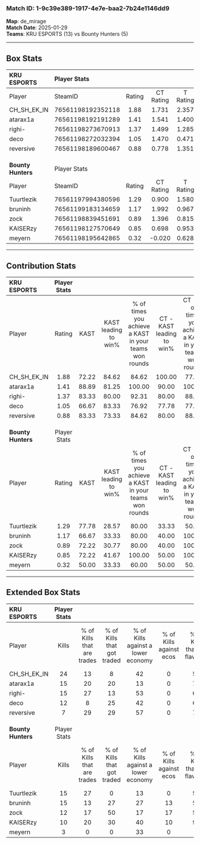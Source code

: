 ### Match ID: 1-9c39e389-1917-4e7e-baa2-7b24e1146dd9  
**Map**: de_mirage  
**Match Date**: 2025-01-29  
**Teams**: KRU ESPORTS (13) vs Bounty Hunters (5)  

---  

## Box Stats  

| **KRU ESPORTS**    | Player Stats      |        |           |          |       |       |       |         |        |      |     |
| :- | :- | :-: | :-: | :-: | :-: | :-: | :-: | :-: | :-: | :-: | :-: |
| Player             | SteamID           | Rating | CT Rating | T Rating | KAST  |  ADR  | Kills | Assists | Deaths | K/D  | HS% |
| CH_SH_EK_IN        | 76561198192352118 |  1.88  |   1.731   |  2.357   | 72.22 | 127.4 |  24   |    5    |   10   | 2.40 | 37  |
| atarax1a           | 76561198192191289 |  1.41  |   1.541   |  1.400   | 88.89 | 86.9  |  15   |    4    |   11   | 1.36 | 26  |
| righi-             | 76561198273670913 |  1.37  |   1.499   |  1.285   | 83.33 | 78.4  |  15   |    4    |   10   | 1.50 | 60  |
| deco               | 76561198272032394 |  1.05  |   1.470   |  0.471   | 66.67 | 89.6  |  12   |    9    |   14   | 0.86 | 41  |
| reversive          | 76561198189600467 |  0.88  |   0.778   |  1.351   | 83.33 | 51.3  |   7   |    6    |   11   | 0.64 | 42  |
|                    |                   |        |           |          |       |       |       |         |        |      |     |
|                    |                   |        |           |          |       |       |       |         |        |      |     |
|                    |                   |        |           |          |       |       |       |         |        |      |     |
| **Bounty Hunters** | Player Stats      |        |           |          |       |       |       |         |        |      |     |
| Player             | SteamID           | Rating | CT Rating | T Rating | KAST  |  ADR  | Kills | Assists | Deaths | K/D  | HS% |
| Tuurtlezik         | 76561197994380596 |  1.29  |   0.900   |  1.580   | 77.78 | 94.3  |  15   |    5    |   13   | 1.15 | 60  |
| bruninh            | 76561199183134659 |  1.17  |   1.992   |  0.967   | 66.67 | 95.4  |  15   |    2    |   14   | 1.07 | 66  |
| zock               | 76561198839451691 |  0.89  |   1.396   |  0.815   | 72.22 | 67.6  |  12   |    2    |   17   | 0.71 | 58  |
| KAISERzy           | 76561198127570649 |  0.85  |   0.698   |  0.953   | 72.22 | 74.2  |  10   |    3    |   16   | 0.63 | 20  |
| meyern             | 76561198195642865 |  0.32  |  -0.020   |  0.628   | 50.00 | 45.3  |   3   |    4    |   14   | 0.21 | 33  |
---  

## Contribution Stats  

| **KRU ESPORTS**    | Player Stats |       |                      |                                                        |                           |                                                             |                          |                                                            |
| :- | :-: | :-: | :-: | :-: | :-: | :-: | :-: | :-: |
| Player             |    Rating    | KAST  | KAST leading to win% | % of times you achieve a KAST in your teams won rounds | CT - KAST leading to win% | CT - % of times you achieve a KAST in your teams won rounds | T - KAST leading to win% | T - % of times you achieve a KAST in your teams won rounds |
| CH_SH_EK_IN        |     1.88     | 72.22 |        84.62         |                         84.62                          |          100.00           |                            77.78                            |          66.67           |                           100.00                           |
| atarax1a           |     1.41     | 88.89 |        81.25         |                         100.00                         |           90.00           |                           100.00                            |          66.67           |                           100.00                           |
| righi-             |     1.37     | 83.33 |        80.00         |                         92.31                          |           80.00           |                            88.89                            |          80.00           |                           100.00                           |
| deco               |     1.05     | 66.67 |        83.33         |                         76.92                          |           77.78           |                            77.78                            |          100.00          |                           75.00                            |
| reversive          |     0.88     | 83.33 |        73.33         |                         84.62                          |           80.00           |                            88.89                            |          60.00           |                           75.00                            |
|                    |              |       |                      |                                                        |                           |                                                             |                          |                                                            |
|                    |              |       |                      |                                                        |                           |                                                             |                          |                                                            |
|                    |              |       |                      |                                                        |                           |                                                             |                          |                                                            |
| **Bounty Hunters** | Player Stats |       |                      |                                                        |                           |                                                             |                          |                                                            |
| Player             |    Rating    | KAST  | KAST leading to win% | % of times you achieve a KAST in your teams won rounds | CT - KAST leading to win% | CT - % of times you achieve a KAST in your teams won rounds | T - KAST leading to win% | T - % of times you achieve a KAST in your teams won rounds |
| Tuurtlezik         |     1.29     | 77.78 |        28.57         |                         80.00                          |           33.33           |                            50.00                            |          27.27           |                           100.00                           |
| bruninh            |     1.17     | 66.67 |        33.33         |                         80.00                          |           40.00           |                           100.00                            |          28.57           |                           66.67                            |
| zock               |     0.89     | 72.22 |        30.77         |                         80.00                          |           40.00           |                           100.00                            |          25.00           |                           66.67                            |
| KAISERzy           |     0.85     | 72.22 |        41.67         |                         100.00                         |           50.00           |                           100.00                            |          37.50           |                           100.00                           |
| meyern             |     0.32     | 50.00 |        33.33         |                         60.00                          |           50.00           |                            50.00                            |          28.57           |                           66.67                            |
---  

## Extended Box Stats  

| **KRU ESPORTS**    | Player Stats |                            |                            |                                    |                         |                              |                                 |        |                             |                                     |                          |                               |                            |
| :- | :-: | :-: | :-: | :-: | :-: | :-: | :-: | :-: | :-: | :-: | :-: | :-: | :-: |
| Player             |    Kills     | % of Kills that are trades | % of Kills that got traded | % of Kills against a lower economy | % of Kills against ecos | % of Kills that are flawless | % of Kills that are close duels | Deaths | % of Deaths that get traded | % of Deaths against a lower economy | % of Deaths against ecos | % of Deaths that are flawless | % of Deaths that are close |
| CH_SH_EK_IN        |      24      |             13             |             8              |                 42                 |            0            |              54              |                4                |   10   |             20              |                 40                  |            0             |              40               |             20             |
| atarax1a           |      15      |             20             |             20             |                 13                 |            0            |              73              |                0                |   11   |             27              |                 36                  |            0             |              64               |             0              |
| righi-             |      15      |             27             |             13             |                 53                 |            0            |              60              |               13                |   10   |             20              |                 20                  |            0             |              60               |             20             |
| deco               |      12      |             8              |             25             |                 42                 |            0            |              67              |                8                |   14   |             21              |                 36                  |            0             |              36               |             14             |
| reversive          |      7       |             29             |             29             |                 57                 |            0            |              71              |                0                |   11   |             27              |                 27                  |            0             |              82               |             0              |
|                    |              |                            |                            |                                    |                         |                              |                                 |        |                             |                                     |                          |                               |                            |
|                    |              |                            |                            |                                    |                         |                              |                                 |        |                             |                                     |                          |                               |                            |
|                    |              |                            |                            |                                    |                         |                              |                                 |        |                             |                                     |                          |                               |                            |
| **Bounty Hunters** | Player Stats |                            |                            |                                    |                         |                              |                                 |        |                             |                                     |                          |                               |                            |
| Player             |    Kills     | % of Kills that are trades | % of Kills that got traded | % of Kills against a lower economy | % of Kills against ecos | % of Kills that are flawless | % of Kills that are close duels | Deaths | % of Deaths that get traded | % of Deaths against a lower economy | % of Deaths against ecos | % of Deaths that are flawless | % of Deaths that are close |
| Tuurtlezik         |      15      |             27             |             0              |                 13                 |            0            |              53              |               13                |   13   |             15              |                  0                  |            0             |              69               |             0              |
| bruninh            |      15      |             13             |             27             |                 27                 |           13            |              53              |                0                |   14   |              7              |                 14                  |            0             |              71               |             7              |
| zock               |      12      |             17             |             50             |                 17                 |           17            |              58              |               25                |   17   |             24              |                 12                  |            0             |              65               |             6              |
| KAISERzy           |      10      |             20             |             30             |                 40                 |           10            |              90              |               10                |   16   |             13              |                 13                  |            6             |              44               |             6              |
| meyern             |      3       |             0              |             0              |                 33                 |            0            |              0               |                0                |   14   |             21              |                  7                  |            0             |              71               |             7              |
